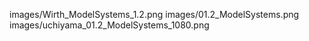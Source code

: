 images/Wirth_ModelSystems_1.2.png
images/01.2_ModelSystems.png
images/uchiyama_01.2_ModelSystems_1080.png
